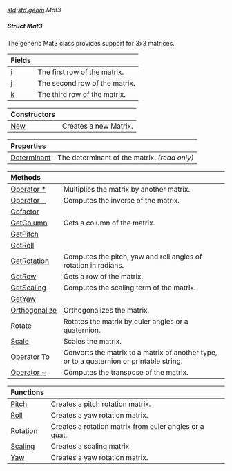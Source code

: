 _[std](../../modules/std/std-module.md):[std.geom](../../modules/std/std-geom.md).Mat3<T>_
##### Struct Mat3<T>
The generic Mat3 class provides support for 3x3 matrices.

| Fields | |
|:---|:---|
| [i](std-geom-mat3<t?>-i.md) | The first row of the matrix. |
| [j](std-geom-mat3<t?>-j.md) | The second row of the matrix. |
| [k](std-geom-mat3<t?>-k.md) | The third row of the matrix. |

| Constructors | |
|:---|:---|
| [New](std-geom-mat3<t?>-new.md) | Creates a new Matrix. |

| Properties | |
|:---|:---|
| [Determinant](std-geom-mat3<t?>-determinant.md) | The determinant of the matrix. _(read only)_ |

| Methods | |
|:---|:---|
| [Operator *](std-geom-mat3<t?>-opmul.md) | Multiplies the matrix by another matrix. |
| [Operator -](std-geom-mat3<t?>-opsub.md) | Computes the inverse of the matrix. |
| [Cofactor](std-geom-mat3<t?>-cofactor.md) |  |
| [GetColumn](std-geom-mat3<t?>-getcolumn.md) | Gets a column of the matrix. |
| [GetPitch](std-geom-mat3<t?>-getpitch.md) |  |
| [GetRoll](std-geom-mat3<t?>-getroll.md) |  |
| [GetRotation](std-geom-mat3<t?>-getrotation.md) | Computes the pitch, yaw and roll angles of rotation in radians. |
| [GetRow](std-geom-mat3<t?>-getrow.md) | Gets a row of the matrix. |
| [GetScaling](std-geom-mat3<t?>-getscaling.md) | Computes the scaling term of the matrix. |
| [GetYaw](std-geom-mat3<t?>-getyaw.md) |  |
| [Orthogonalize](std-geom-mat3<t?>-orthogonalize.md) | Orthogonalizes the matrix. |
| [Rotate](std-geom-mat3<t?>-rotate.md) | Rotates the matrix by euler angles or a quaternion. |
| [Scale](std-geom-mat3<t?>-scale.md) | Scales the matrix. |
| [Operator To](std-geom-mat3<t?>-to.md) | Converts the matrix to a matrix of another type, or to a quaternion or printable string. |
| [Operator ~](std-geom-mat3<t?>-opxor.md) | Computes the transpose of the matrix. |

| Functions | |
|:---|:---|
| [Pitch](std-geom-mat3<t?>-pitch.md) | Creates a pitch rotation matrix. |
| [Roll](std-geom-mat3<t?>-roll.md) | Creates a yaw rotation matrix. |
| [Rotation](std-geom-mat3<t?>-rotation.md) | Creates a rotation matrix from euler angles or a quat. |
| [Scaling](std-geom-mat3<t?>-scaling.md) | Creates a scaling matrix. |
| [Yaw](std-geom-mat3<t?>-yaw.md) | Creates a yaw rotation matrix. |
